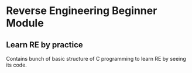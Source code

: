# Reverse Engineering Beginner Module
## Learn RE by practice
Contains bunch of basic structure of C programming to learn RE by seeing its code.
